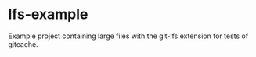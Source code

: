 # lfs-example
Example project containing large files with the git-lfs extension for tests of gitcache.
